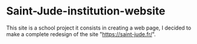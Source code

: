 # Saint-Jude-institution-website
This site is a school project it consists in creating a web page, I decided to make a complete redesign of the site "https://saint-jude.fr/".
